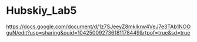 # Hubskiy_Lab5
https://docs.google.com/document/d/1z7SJeeyZ8mkIkrw4VeJ7e3TAb1NOOguN/edit?usp=sharing&ouid=104250092736181178449&rtpof=true&sd=true
